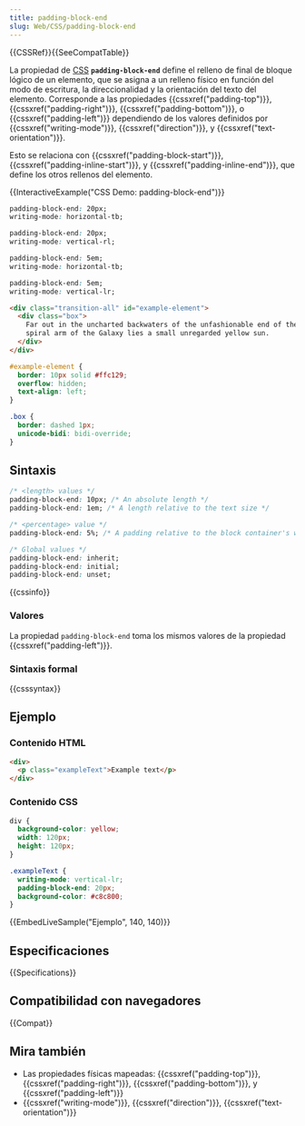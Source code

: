 ```yaml
---
title: padding-block-end
slug: Web/CSS/padding-block-end
---
```


{{CSSRef}}{{SeeCompatTable}}

La propiedad de [CSS](/es/docs/Web/CSS) **`padding-block-end`** define el relleno de final de bloque lógico de un elemento, que se asigna a un relleno físico en función del modo de escritura, la direccionalidad y la orientación del texto del elemento. Corresponde a las propiedades {{cssxref("padding-top")}}, {{cssxref("padding-right")}}, {{cssxref("padding-bottom")}}, o {{cssxref("padding-left")}} dependiendo de los valores definidos por {{cssxref("writing-mode")}}, {{cssxref("direction")}}, y {{cssxref("text-orientation")}}.

Esto se relaciona con {{cssxref("padding-block-start")}}, {{cssxref("padding-inline-start")}}, y {{cssxref("padding-inline-end")}}, que define los otros rellenos del elemento.

{{InteractiveExample("CSS Demo: padding-block-end")}}

```css interactive-example-choice
padding-block-end: 20px;
writing-mode: horizontal-tb;
```

```css interactive-example-choice
padding-block-end: 20px;
writing-mode: vertical-rl;
```

```css interactive-example-choice
padding-block-end: 5em;
writing-mode: horizontal-tb;
```

```css interactive-example-choice
padding-block-end: 5em;
writing-mode: vertical-lr;
```

```html interactive-example
<div class="transition-all" id="example-element">
  <div class="box">
    Far out in the uncharted backwaters of the unfashionable end of the western
    spiral arm of the Galaxy lies a small unregarded yellow sun.
  </div>
</div>
```

```css interactive-example
#example-element {
  border: 10px solid #ffc129;
  overflow: hidden;
  text-align: left;
}

.box {
  border: dashed 1px;
  unicode-bidi: bidi-override;
}
```

## Sintaxis

```css
/* <length> values */
padding-block-end: 10px; /* An absolute length */
padding-block-end: 1em; /* A length relative to the text size */

/* <percentage> value */
padding-block-end: 5%; /* A padding relative to the block container's width */

/* Global values */
padding-block-end: inherit;
padding-block-end: initial;
padding-block-end: unset;
```

{{cssinfo}}

### Valores

La propiedad `padding-block-end` toma los mismos valores de la propiedad {{cssxref("padding-left")}}.

### Sintaxis formal

{{csssyntax}}

## Ejemplo

### Contenido HTML

```html
<div>
  <p class="exampleText">Example text</p>
</div>
```

### Contenido CSS

```css
div {
  background-color: yellow;
  width: 120px;
  height: 120px;
}

.exampleText {
  writing-mode: vertical-lr;
  padding-block-end: 20px;
  background-color: #c8c800;
}
```

{{EmbedLiveSample("Ejemplo", 140, 140)}}

## Especificaciones

{{Specifications}}

## Compatibilidad con navegadores

{{Compat}}

## Mira también

- Las propiedades físicas mapeadas: {{cssxref("padding-top")}}, {{cssxref("padding-right")}}, {{cssxref("padding-bottom")}}, y {{cssxref("padding-left")}}
- {{cssxref("writing-mode")}}, {{cssxref("direction")}}, {{cssxref("text-orientation")}}
